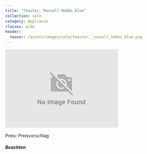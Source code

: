 ```yaml
---
title: "Toaster, Russell Hobbs blue"
collection: sale
category: Appliance
classes: wide
header: 
  teaser: /assets/images/sale/toaster,_russell_hobbs_blue.png
---
```




<img src="/assets/images/sale/toaster,_russell_hobbs_blue.png" alt="Toaster, Russell Hobbs blue">

Preis: Preisvorschlag

##### Beachten
